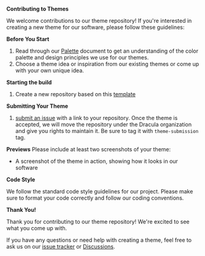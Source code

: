 **Contributing to Themes**

We welcome contributions to our theme repository! If you're interested in creating a new theme for our software, please follow these guidelines:

**Before You Start**

1. Read through our [Palette](./Palette/README.md) document to get an understanding of the color palette and design principles we use for our themes.
2. Choose a theme idea or inspiration from our existing themes or come up with your own unique idea.

**Starting the build**
1. Create a new repository based on this [template](https://github.com/BlossomTheme/Template.git)

**Submitting Your Theme**
1. [submit an issue](https://github.com/BlossomTheme/BlossomTheme/issues/new) with a link to your repository. Once the theme is accepted, we will move the repository under the Dracula organization and give you rights to maintain it. Be sure to tag it with `theme-submission` tag.

**Previews**
Please include at least two screenshots of your theme:

* A screenshot of the theme in action, showing how it looks in our software

**Code Style**

We follow the standard code style guidelines for our project. Please make sure to format your code correctly and follow our coding conventions.

**Thank You!**

Thank you for contributing to our theme repository! We're excited to see what you come up with.

If you have any questions or need help with creating a theme, feel free to ask us on our [issue tracker](https://github.com/BlossomTheme/BlossomTheme/issues) or [Discussions](https://github.com/orgs/BlossomTheme/discussions).
